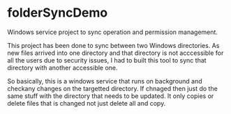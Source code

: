 # folderSyncDemo
Windows service project to sync operation and permission management. 

This project has been done to sync between two Windows directories. As new files arrived into one directory and that directory is not acccessible for all the users due to security issues, I had to built this tool to sync that directory with another accessible one. 

So basically, this is a windows service that runs on background and checkany changes on the targetted directory. If chnaged then just do the same stuff with the directory that needs to be updated. It only copies or delete files that is changed not just delete all and copy. 

